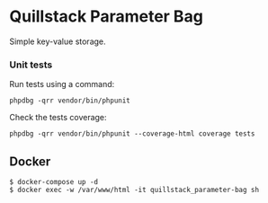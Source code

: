 # Quillstack Parameter Bag

Simple key-value storage.

### Unit tests

Run tests using a command:

```
phpdbg -qrr vendor/bin/phpunit
```

Check the tests coverage:

```
phpdbg -qrr vendor/bin/phpunit --coverage-html coverage tests
```

## Docker

```shell
$ docker-compose up -d
$ docker exec -w /var/www/html -it quillstack_parameter-bag sh
```
